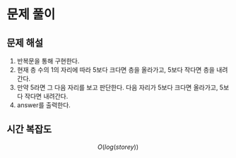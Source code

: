   # 문제 풀이

## 문제 해설


1. 반복문을 통해 구현한다.
2. 현재 층 수의 1의 자리에 따라 5보다 크다면 층을 올라가고, 5보다 작다면 층을 내려간다.
3. 만약 5라면 그 다음 자리를 보고 판단한다. 다음 자리가 5보다 크다면 올라가고, 5보다 작다면 내려간다.
4. answer를 출력한다.


## 시간 복잡도
$$O(log(storey))$$

